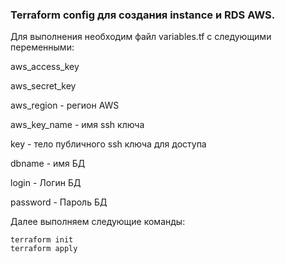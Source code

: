 ### Terraform config для создания instance и RDS AWS. 

Для выполнения необходим файл variables.tf с следующими переменными:

aws_access_key

aws_secret_key

aws_region - регион AWS

aws_key_name - имя ssh ключа 

key - тело публичного ssh ключа для доступа 

dbname - имя БД

login - Логин БД

password - Пароль БД



Далее выполняем следующие команды:

```
terraform init
terraform apply
```
